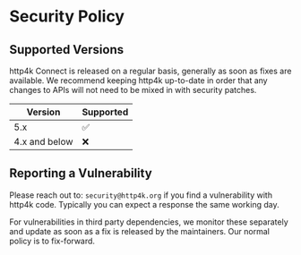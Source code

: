 # Security Policy

## Supported Versions

http4k Connect is released on a regular basis, generally as soon as fixes are available. We recommend keeping http4k up-to-date in order that any changes 
to APIs will not need to be mixed in with security patches.

| Version       | Supported          |
|---------------| ------------------ |
| 5.x           | :white_check_mark: |
| 4.x and below | :x:                |

## Reporting a Vulnerability

Please reach out to: `security@http4k.org` if you find a vulnerability with http4k code. Typically you can expect a response the same working day. 

For vulnerabilities in third party dependencies, we monitor these separately and update as soon as a fix is released by the maintainers.
Our normal policy is to fix-forward.
